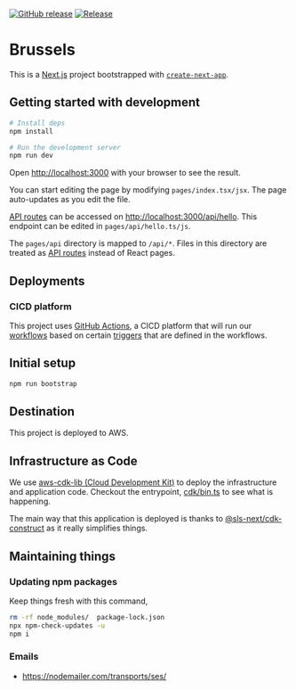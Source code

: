 [![GitHub release](https://img.shields.io/github/release/coltenkrauter/brussels.svg)](https://GitHub.com/coltenkrauter/brussels/releases/)
[![Release](https://github.com/coltenkrauter/brussels/actions/workflows/release.yaml/badge.svg)](https://github.com/coltenkrauter/brussels/actions/workflows/release.yaml)

# Brussels

This is a [Next.js](https://nextjs.org/) project bootstrapped with [`create-next-app`](https://github.com/vercel/next.js/tree/canary/packages/create-next-app).

## Getting started with development

```bash
# Install deps
npm install

# Run the development server
npm run dev
```

Open [http://localhost:3000](http://localhost:3000) with your browser to see the result.

You can start editing the page by modifying `pages/index.tsx/jsx`. The page auto-updates as you edit the file.

[API routes](https://nextjs.org/docs/api-routes/introduction) can be accessed on [http://localhost:3000/api/hello](http://localhost:3000/api/hello). This endpoint can be edited in `pages/api/hello.ts/js`.

The `pages/api` directory is mapped to `/api/*`. Files in this directory are treated as [API routes](https://nextjs.org/docs/api-routes/introduction) instead of React pages.

## Deployments

### CICD platform

This project uses [GitHub Actions](https://docs.github.com/actions), a CICD platform that will run our [workflows](.github/workflows) based on certain [triggers](https://docs.github.com/actions/using-workflows/triggering-a-workflow) that are defined in the workflows.

## Initial setup

```bash
npm run bootstrap
```

## Destination

This project is deployed to AWS.

## Infrastructure as Code

We use [aws-cdk-lib (Cloud Development Kit)](https://www.npmjs.com/package/aws-cdk-lib) to deploy the infrastructure and application code. Checkout the entrypoint, [cdk/bin.ts](cdk/bin.ts) to see what is happening. 

The main way that this application is deployed is thanks to [@sls-next/cdk-construct](https://www.npmjs.com/package/@sls-next/cdk-construct) as it really simplifies things.

## Maintaining things

### Updating npm packages

Keep things fresh with this command,

```bash
rm -rf node_modules/  package-lock.json
npx npm-check-updates -u
npm i
```

### Emails

- https://nodemailer.com/transports/ses/
